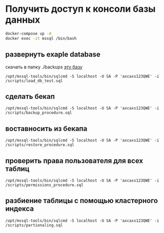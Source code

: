 # Получить доступ к консоли базы данных
```sh
docker-compose up -d 
docker exec -it mssql /bin/bash
```


## развернуть exaple database
скачать в папку ./backups [эту базу](https://github.com/Microsoft/sql-server-samples/releases/download/adventureworks/AdventureWorks2019.bak)

`/opt/mssql-tools/bin/sqlcmd -S localhost -U SA -P 'axcaxs123QWE' -i /scripts/load_db_test.sql`

## сделать бекап
`/opt/mssql-tools/bin/sqlcmd -S localhost -U SA -P 'axcaxs123QWE' -i /scripts/backup_procedure.sql`

## воставносить из бекапа
`/opt/mssql-tools/bin/sqlcmd -S localhost -U SA -P 'axcaxs123QWE' -i /scripts/restore_procedure.sql`


## проверить права пользователя для всех таблиц 
`/opt/mssql-tools/bin/sqlcmd -S localhost -U SA -P 'axcaxs123QWE' -i /scripts/permissions_procedure.sql`

## разбиение таблицы с помощью кластерного индекса
`/opt/mssql-tools/bin/sqlcmd -S localhost -U SA -P 'axcaxs123QWE' -i /scripts/partionaling.sql`
